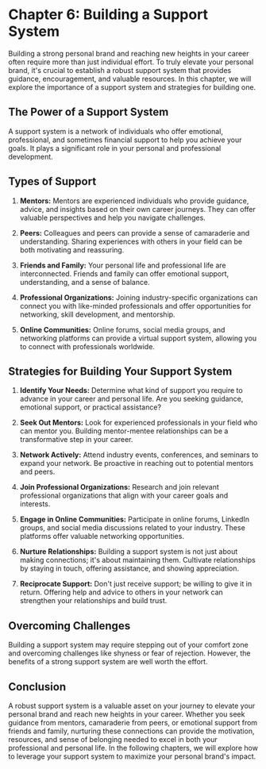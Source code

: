 Chapter 6: Building a Support System
====================================

Building a strong personal brand and reaching new heights in your career often require more than just individual effort. To truly elevate your personal brand, it's crucial to establish a robust support system that provides guidance, encouragement, and valuable resources. In this chapter, we will explore the importance of a support system and strategies for building one.

The Power of a Support System
-----------------------------

A support system is a network of individuals who offer emotional, professional, and sometimes financial support to help you achieve your goals. It plays a significant role in your personal and professional development.

Types of Support
----------------

1. **Mentors:** Mentors are experienced individuals who provide guidance, advice, and insights based on their own career journeys. They can offer valuable perspectives and help you navigate challenges.

2. **Peers:** Colleagues and peers can provide a sense of camaraderie and understanding. Sharing experiences with others in your field can be both motivating and reassuring.

3. **Friends and Family:** Your personal life and professional life are interconnected. Friends and family can offer emotional support, understanding, and a sense of balance.

4. **Professional Organizations:** Joining industry-specific organizations can connect you with like-minded professionals and offer opportunities for networking, skill development, and mentorship.

5. **Online Communities:** Online forums, social media groups, and networking platforms can provide a virtual support system, allowing you to connect with professionals worldwide.

Strategies for Building Your Support System
-------------------------------------------

1. **Identify Your Needs:** Determine what kind of support you require to advance in your career and personal life. Are you seeking guidance, emotional support, or practical assistance?

2. **Seek Out Mentors:** Look for experienced professionals in your field who can mentor you. Building mentor-mentee relationships can be a transformative step in your career.

3. **Network Actively:** Attend industry events, conferences, and seminars to expand your network. Be proactive in reaching out to potential mentors and peers.

4. **Join Professional Organizations:** Research and join relevant professional organizations that align with your career goals and interests.

5. **Engage in Online Communities:** Participate in online forums, LinkedIn groups, and social media discussions related to your industry. These platforms offer valuable networking opportunities.

6. **Nurture Relationships:** Building a support system is not just about making connections; it's about maintaining them. Cultivate relationships by staying in touch, offering assistance, and showing appreciation.

7. **Reciprocate Support:** Don't just receive support; be willing to give it in return. Offering help and advice to others in your network can strengthen your relationships and build trust.

Overcoming Challenges
---------------------

Building a support system may require stepping out of your comfort zone and overcoming challenges like shyness or fear of rejection. However, the benefits of a strong support system are well worth the effort.

Conclusion
----------

A robust support system is a valuable asset on your journey to elevate your personal brand and reach new heights in your career. Whether you seek guidance from mentors, camaraderie from peers, or emotional support from friends and family, nurturing these connections can provide the motivation, resources, and sense of belonging needed to excel in both your professional and personal life. In the following chapters, we will explore how to leverage your support system to maximize your personal brand's impact.
